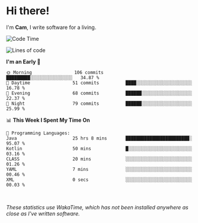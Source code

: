 # Hi there!
I'm **Cam**, I write software for a living.

<!--START_SECTION:waka-->
![Code Time](http://img.shields.io/badge/Code%20Time-284%20hrs%208%20mins-blue)

![Lines of code](https://img.shields.io/badge/From%20Hello%20World%20I%27ve%20Written-73.3%20thousand%20lines%20of%20code-blue)

**I'm an Early 🐤** 

```text
🌞 Morning                106 commits         █████████░░░░░░░░░░░░░░░░   34.87 % 
🌆 Daytime                51 commits          ████░░░░░░░░░░░░░░░░░░░░░   16.78 % 
🌃 Evening                68 commits          ██████░░░░░░░░░░░░░░░░░░░   22.37 % 
🌙 Night                  79 commits          ██████░░░░░░░░░░░░░░░░░░░   25.99 % 
```


📊 **This Week I Spent My Time On** 

```text
💬 Programming Languages: 
Java                     25 hrs 8 mins       ████████████████████████░   95.07 % 
Kotlin                   50 mins             █░░░░░░░░░░░░░░░░░░░░░░░░   03.16 % 
CLASS                    20 mins             ░░░░░░░░░░░░░░░░░░░░░░░░░   01.26 % 
YAML                     7 mins              ░░░░░░░░░░░░░░░░░░░░░░░░░   00.46 % 
XML                      0 secs              ░░░░░░░░░░░░░░░░░░░░░░░░░   00.03 % 
```


<!--END_SECTION:waka-->

<br>

_These statistics use WakaTime, which has not been installed anywhere as close as I've written software._
